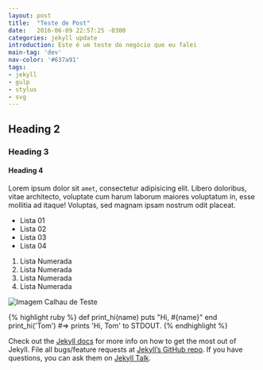 ```yaml
---
layout: post
title:  "Teste de Post"
date:   2016-06-09 22:57:25 -0300
categories: jekyll update
introduction: Este é um teste do negócio que eu falei
main-tag: 'dev'
nav-color: '#637a91'
tags:
- jekyll
- gulp
- stylus
- svg
---
```


## Heading 2

### Heading 3

#### Heading 4

Lorem ipsum dolor sit `amet`, consectetur adipisicing elit. Libero doloribus, vitae architecto, voluptate cum harum laborum maiores voluptatum in, esse mollitia ad itaque! Voluptas, sed magnam ipsam nostrum odit placeat.

- Lista 01
- Lista 02
- Lista 03
- Lista 04

1. Lista Numerada
2. Lista Numerada
3. Lista Numerada
4. Lista Numerada

![Imagem Calhau de Teste](https://placehold.it/350x350)

{% highlight ruby %}
def print_hi(name)
  puts "Hi, #{name}"
end
print_hi('Tom')
#=> prints 'Hi, Tom' to STDOUT.
{% endhighlight %}

Check out the [Jekyll docs][jekyll-docs] for more info on how to get the most out of Jekyll. File all bugs/feature requests at [Jekyll’s GitHub repo][jekyll-gh]. If you have questions, you can ask them on [Jekyll Talk][jekyll-talk].

[jekyll-docs]: http://jekyllrb.com/docs/home
[jekyll-gh]:   https://github.com/jekyll/jekyll
[jekyll-talk]: https://talk.jekyllrb.com/
